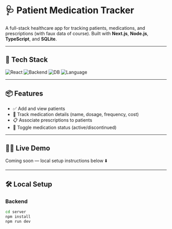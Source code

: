 # 🩺 Patient Medication Tracker

A full-stack healthcare app for tracking patients, medications, and prescriptions (with faux data of course). Built with **Next.js**, **Node.js**, **TypeScript**, and **SQLite**.

---

## 🚀 Tech Stack

![React](https://img.shields.io/badge/Frontend-Next.js-blue)
![Backend](https://img.shields.io/badge/Backend-Express.js-lightgrey)
![DB](https://img.shields.io/badge/Database-SQLite-success)
![Language](https://img.shields.io/badge/Language-TypeScript-blueviolet)

---

## 📦 Features

- ✅ Add and view patients
- 💊 Track medication details (name, dosage, frequency, cost)
- 📋 Associate prescriptions to patients
- 🏥 Toggle medication status (active/discontinued)

---

## 🧑‍💻 Live Demo

Coming soon — local setup instructions below ⬇️

---

## 🛠️ Local Setup

### Backend

```bash
cd server
npm install
npm run dev
```
